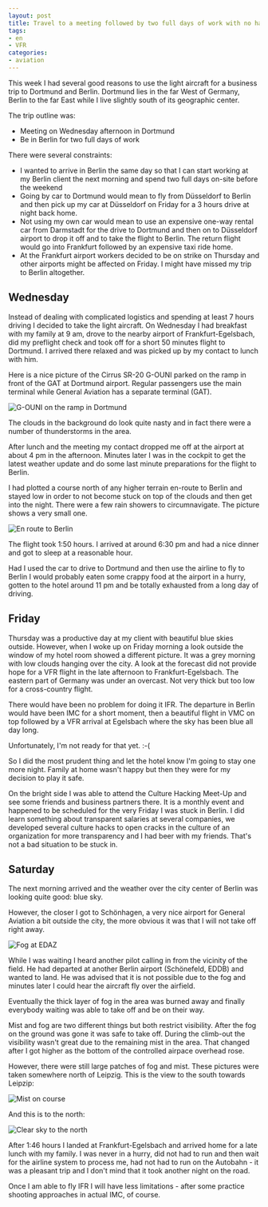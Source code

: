 ```yaml
---
layout: post
title: Travel to a meeting followed by two full days of work with no hassle
tags:
- en
- VFR
categories:
- aviation
---
```

This week I had several good reasons to use the light aircraft for a business trip to Dortmund and Berlin. Dortmund lies in the far West of Germany, Berlin to  the far East while I live slightly south of its geographic center.

The trip outline was:

- Meeting on Wednesday afternoon in Dortmund
- Be in Berlin for two full days of work

There were several constraints:

- I wanted to arrive in Berlin the same day so that I can start working at my Berlin client the next morning and spend two full days on-site before the weekend
- Going by car to Dortmund would mean to fly from Düsseldorf to Berlin and then pick up my car at Düsseldorf on Friday for a 3 hours drive at night back home.
- Not using my own car would mean to use an expensive one-way rental car from Darmstadt for the drive to Dortmund and then on to Düsseldorf airport to drop it off and to take the flight to Berlin. The return flight would go into Frankfurt followed by an expensive taxi ride home.
- At the Frankfurt airport workers decided to be on strike on Thursday and other airports might be affected on Friday. I might have missed my trip to Berlin altogether.

## Wednesday

Instead of dealing with complicated logistics and spending at least 7 hours driving I decided to take the light aircraft. On Wednesday I had breakfast with my family at 9 am, drove to the nearby airport of Frankfurt-Egelsbach, did my preflight check and took off for a short 50 minutes flight to Dortmund. I arrived there relaxed and was picked up by my contact to lunch with him.

Here is a nice picture of the Cirrus SR-20 G-OUNI parked on the ramp in front of the GAT at Dortmund airport. Regular passengers use the main terminal while General Aviation has a separate terminal (GAT).

![G-OUNI on the ramp in Dortmund](/img/posts/edlw-edaz-2014-03/2014-03-26-12.23.39.jpg)

The clouds in the background do look quite nasty and in fact there were a number of thunderstorms in the area.

After lunch and the meeting my contact dropped me off at the airport at about 4 pm in the afternoon. Minutes later I was in the cockpit to get the latest weather update and do some last minute preparations for the flight to Berlin.

I had plotted a course north of any higher terrain en-route to Berlin and stayed low in order to not become stuck on top of the clouds and then get into the night. There were a few rain showers to circumnavigate. The picture shows a very small one.

![En route to Berlin](/img/posts/edlw-edaz-2014-03/2014-03-26-17.29.04.jpg)

The flight took 1:50 hours. I arrived at around 6:30 pm and had a nice dinner and got to sleep at a reasonable hour. 

Had I used the car to drive to Dortmund and then use the airline to fly to Berlin I would probably eaten some crappy food at the airport in a hurry, gotten to the hotel around 11 pm and be totally exhausted from a long day of driving.

## Friday

Thursday was a productive day at my client with beautiful blue skies outside. However, when I woke up on Friday morning a look outside the window of my hotel room showed a different picture. It was a grey morning with low clouds hanging over the city. A look at the forecast did not provide hope for a VFR flight in the late afternoon to Frankfurt-Egelsbach. The eastern part of Germany was under an overcast. Not very thick but too low for a cross-country flight.

There would have been no problem for doing it IFR. The departure in Berlin would have been IMC for a short moment, then a beautiful flight in VMC on top followed by a VFR arrival at Egelsbach where the sky has been blue all day long. 

Unfortunately, I'm not ready for that yet. :-(

So I did the most prudent thing and let the hotel know I'm going to stay one more night. Family at home wasn't happy but then they were for my decision to play it safe.

On the bright side I was able to attend the Culture Hacking Meet-Up and see some friends and business partners there. It is a monthly event and happened to be scheduled for the very Friday I was stuck in Berlin. I did learn something about transparent salaries at several companies, we developed several culture hacks to open cracks in the culture of an organization for more transparency and I had beer with my friends. That's not a bad situation to be stuck in.

## Saturday

The next morning arrived and the weather over the city center of Berlin was looking quite good: blue sky.

However, the closer I got to Schönhagen, a very nice airport for General Aviation a bit outside the city, the more obvious it was that I will not take off right away.

![Fog at EDAZ](/img/posts/edlw-edaz-2014-03/2014-03-29-10.18.53.jpg)

While I was waiting I heard another pilot calling in from the vicinity of the field. He had departed at another Berlin airport (Schönefeld, EDDB) and wanted to land. He was advised that it is not possible due to the fog and minutes later I could hear the aircraft fly over the airfield.

Eventually the thick layer of fog in the area was burned away and finally everybody waiting was able to take off and be on their way.

Mist and fog are two different things but both restrict visibility. After the fog on the ground was gone it was safe to take off. During the climb-out the visibility wasn't great due to the remaining mist in the area. That changed after I got higher as the bottom of the controlled airpace overhead rose. 

However, there were still large patches of fog and mist. These pictures were taken somewhere north of Leipzig. This is the view to the south towards Leipzip:

![Mist on course](/img/posts/edlw-edaz-2014-03/2014-03-29-13.05.07.jpg)

And this is to the north:

![Clear sky to the north](/img/posts/edlw-edaz-2014-03/2014-03-29-13.05.22.jpg)

After 1:46 hours I landed at Frankfurt-Egelsbach and arrived home for a late lunch with my family. I was never in a hurry, did not had to run and then wait for the airline system to process me, had not had to run on the Autobahn - it was a pleasant trip and I don't mind that it took another night on the road.

Once I am able to fly IFR I will have less limitations - after some practice shooting approaches in actual IMC, of course.
